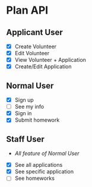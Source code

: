 # Plan API

## Applicant User

- [x] Create Volunteer
- [x] Edit Volunteer
- [x] View Volunteer + Application
- [x] Create/Edit Application

## Normal User

- [x] Sign up
- [ ] See my info
- [x] Sign in
- [x] Submit homework

## Staff User

- _All feature of Normal User_
- [x] See all applications
- [x] See specific application
- [ ] See homeworks
